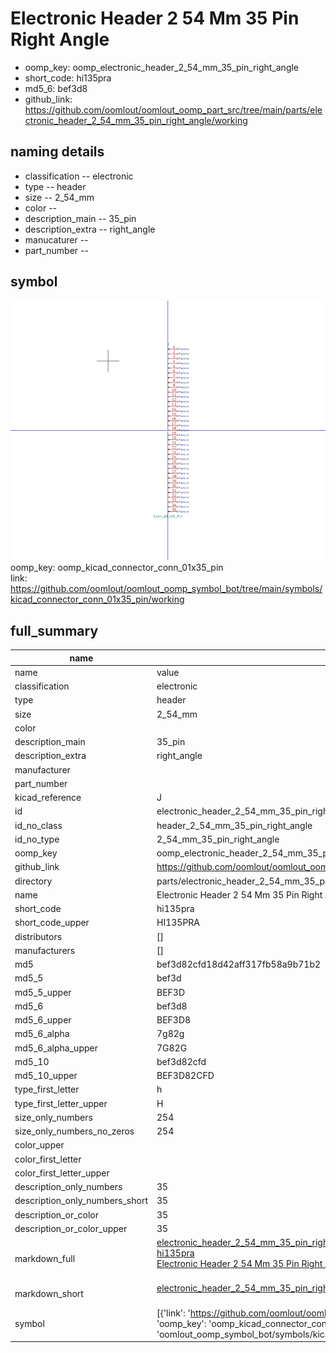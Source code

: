 # Electronic Header 2 54 Mm 35 Pin Right Angle

  
* oomp_key: oomp_electronic_header_2_54_mm_35_pin_right_angle 
* short_code: hi135pra
* md5_6: bef3d8  
* github_link: https://github.com/oomlout/oomlout_oomp_part_src/tree/main/parts/electronic_header_2_54_mm_35_pin_right_angle/working  
## naming details
* classification -- electronic
* type -- header
* size -- 2_54_mm
* color -- 
* description_main -- 35_pin
* description_extra -- right_angle
* manucaturer -- 
* part_number -- 



## symbol

![](symbol/0/working/working_600.png)  
oomp_key: oomp_kicad_connector_conn_01x35_pin  
link: https://github.com/oomlout/oomlout_oomp_symbol_bot/tree/main/symbols/kicad_connector_conn_01x35_pin/working  


## full_summary
| name | value | 
| --- | --- | 
| name | value | 
| classification | electronic | 
| type | header | 
| size | 2_54_mm | 
| color |  | 
| description_main | 35_pin | 
| description_extra | right_angle | 
| manufacturer |  | 
| part_number |  | 
| kicad_reference | J | 
| id | electronic_header_2_54_mm_35_pin_right_angle | 
| id_no_class | header_2_54_mm_35_pin_right_angle | 
| id_no_type | 2_54_mm_35_pin_right_angle | 
| oomp_key | oomp_electronic_header_2_54_mm_35_pin_right_angle | 
| github_link | https://github.com/oomlout/oomlout_oomp_part_src/tree/main/parts/electronic_header_2_54_mm_35_pin_right_angle/working | 
| directory | parts/electronic_header_2_54_mm_35_pin_right_angle | 
| name | Electronic Header 2 54 Mm 35 Pin Right Angle | 
| short_code | hi135pra | 
| short_code_upper | HI135PRA | 
| distributors | [] | 
| manufacturers | [] | 
| md5 | bef3d82cfd18d42aff317fb58a9b71b2 | 
| md5_5 | bef3d | 
| md5_5_upper | BEF3D | 
| md5_6 | bef3d8 | 
| md5_6_upper | BEF3D8 | 
| md5_6_alpha | 7g82g | 
| md5_6_alpha_upper | 7G82G | 
| md5_10 | bef3d82cfd | 
| md5_10_upper | BEF3D82CFD | 
| type_first_letter | h | 
| type_first_letter_upper | H | 
| size_only_numbers | 254 | 
| size_only_numbers_no_zeros | 254 | 
| color_upper |  | 
| color_first_letter |  | 
| color_first_letter_upper |  | 
| description_only_numbers | 35 | 
| description_only_numbers_short | 35 | 
| description_or_color | 35 | 
| description_or_color_upper | 35 | 
| markdown_full | [electronic_header_2_54_mm_35_pin_right_angle](https://github.com/oomlout/oomlout_oomp_part_src/tree/main/parts/electronic_header_2_54_mm_35_pin_right_angle/working)<br>[hi135pra](https://github.com/oomlout/oomlout_oomp_part_src/tree/main/parts/electronic_header_2_54_mm_35_pin_right_angle/working)<br>[Electronic Header 2 54 Mm 35 Pin Right Angle](https://github.com/oomlout/oomlout_oomp_part_src/tree/main/parts/electronic_header_2_54_mm_35_pin_right_angle/working)<br><br> | 
| markdown_short | [electronic_header_2_54_mm_35_pin_right_angle](https://github.com/oomlout/oomlout_oomp_part_src/tree/main/parts/electronic_header_2_54_mm_35_pin_right_angle/working)<br><br> | 
| symbol | [{'link': 'https://github.com/oomlout/oomlout_oomp_symbol_bot/tree/main/symbols/kicad_connector_conn_01x35_pin', 'oomp_key': 'oomp_kicad_connector_conn_01x35_pin', 'directory': 'oomlout_oomp_symbol_bot/symbols/kicad_connector_conn_01x35_pin//working/working.kicad_sym'}] | 
